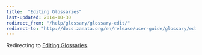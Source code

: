 ```yaml
---
title:  "Editing Glossaries"
last-updated: 2014-10-30
redirect_from: "/help/glossary/glossary-edit/"
redirect-to: "http://docs.zanata.org/en/release/user-guide/glossary/edit-glossaries/"
---
```


Redirecting to [Editing Glossaries](http://docs.zanata.org/en/release/user-guide/glossary/edit-glossaries/).
